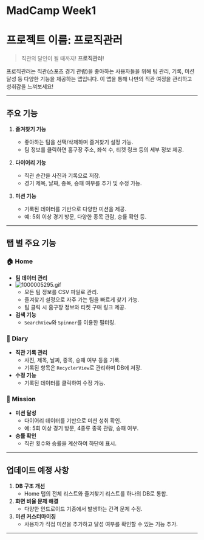 # MadCamp Week1
# 프로젝트 이름: 프로직관러
> 직관의 달인이 될 때까지! **프로직관러!**

프로직관러는 직관(스포츠 경기 관람)을 좋아하는 사용자들을 위해 팀 관리, 기록, 미션 달성 등 다양한 기능을 제공하는 앱입니다. 이 앱을 통해 나만의 직관 여정을 관리하고 성취감을 느껴보세요!

---

## **주요 기능**
1. **즐겨찾기 기능**
   - 좋아하는 팀을 선택/삭제하며 즐겨찾기 설정 가능.
   - 팀 정보를 클릭하면 홈구장 주소, 좌석 수, 티켓 링크 등의 세부 정보 제공.

2. **다이어리 기능**
   - 직관 순간을 사진과 기록으로 저장.
   - 경기 제목, 날짜, 종목, 승패 여부를 추가 및 수정 가능.

3. **미션 기능**
   - 기록된 데이터를 기반으로 다양한 미션을 제공.
   - 예: 5회 이상 경기 방문, 다양한 종목 관람, 승률 확인 등.

---

## **탭 별 주요 기능**
### 🏠 Home
- **팀 데이터 관리**
- ![1000005295.gif](https://prod-files-secure.s3.us-west-2.amazonaws.com/f6cb388f-3934-47d6-9928-26d2e10eb0fc/be5277ce-3ec8-4915-abf2-82122446dc0f/1000005295.gif)
  - 모든 팀 정보를 CSV 파일로 관리.
  - 즐겨찾기 설정으로 자주 가는 팀을 빠르게 찾기 가능.
  - 팀 클릭 시 홈구장 정보와 티켓 구매 링크 제공.
- **검색 기능**
  - `SearchView`와 `Spinner`를 이용한 필터링.

### 📔 Diary
- **직관 기록 관리**
  - 사진, 제목, 날짜, 종목, 승패 여부 등을 기록.
  - 기록된 항목은 `RecyclerView`로 관리하며 DB에 저장.
- **수정 기능**
  - 기록된 데이터를 클릭하여 수정 가능.

### 🎯 Mission
- **미션 달성**
  - 다이어리 데이터를 기반으로 미션 성취 확인.
  - 예: 5회 이상 경기 방문, 4종류 종목 관람, 승패 여부.
- **승률 확인**
  - 직관 횟수와 승률을 계산하여 하단에 표시.

---

## **업데이트 예정 사항**
1. **DB 구조 개선**
   - Home 탭의 전체 리스트와 즐겨찾기 리스트를 하나의 DB로 통합.
2. **화면 비율 문제 해결**
   - 다양한 안드로이드 기종에서 발생하는 간격 문제 수정.
3. **미션 커스터마이징**
   - 사용자가 직접 미션을 추가하고 달성 여부를 확인할 수 있는 기능 추가.

---
